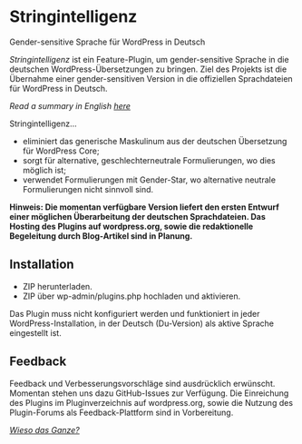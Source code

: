 # Stringintelligenz
Gender-sensitive Sprache für WordPress in Deutsch

_Stringintelligenz_ ist ein Feature-Plugin, um gender-sensitive Sprache in die deutschen WordPress-Übersetzungen zu bringen. Ziel des Projekts ist die Übernahme einer gender-sensitiven Version in die offiziellen Sprachdateien für WordPress in Deutsch.

_Read a summary in English [here](/README-en.md)_

Stringintelligenz…

- eliminiert das generische Maskulinum aus der deutschen Übersetzung für WordPress Core;
- sorgt für alternative, geschlechterneutrale Formulierungen, wo dies möglich ist;
- verwendet Formulierungen mit Gender-Star, wo alternative neutrale Formulierungen nicht sinnvoll sind.

**Hinweis: Die momentan verfügbare Version liefert den ersten Entwurf einer möglichen Überarbeitung der deutschen Sprachdateien. Das Hosting des Plugins auf wordpress.org, sowie die redaktionelle Begeleitung durch Blog-Artikel sind in Planung.**

## Installation
* ZIP herunterladen.
* ZIP über wp-admin/plugins.php hochladen und aktivieren.

Das Plugin muss nicht konfiguriert werden und funktioniert in jeder WordPress-Installation, in der Deutsch (Du-Version) als aktive Sprache eingestellt ist.

## Feedback
Feedback und Verbesserungsvorschläge sind ausdrücklich erwünscht. Momentan stehen uns dazu GitHub-Issues zur Verfügung. Die Einreichung des Plugins im Pluginverzeichnis auf wordpress.org, sowie die Nutzung des Plugin-Forums als Feedback-Plattform sind in Vorbereitung.

_[Wieso das Ganze?](/CONTEXT.md)_
